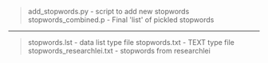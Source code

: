 > add_stopwords.py - script to add new stopwords
> stopwords_combined.p - Final 'list' of pickled stopwords
***
> stopwords.lst - data list type file
> stopwords.txt - TEXT type file 
> stopwords_researchlei.txt - stopwords from researchlei
